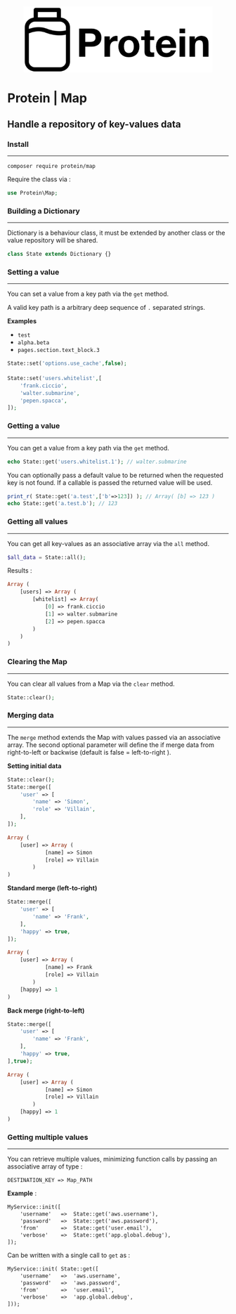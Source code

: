 <p align=center><img height=150 src="https://raw.githubusercontent.com/php-protein/docs/master/assets/protein-large.png"></p>

# Protein | Map
## Handle a repository of key-values data

### Install
---

```
composer require protein/map
```

Require the class via :

```php
use Protein\Map;
```


### Building a Dictionary
---

Dictionary is a behaviour class, it must be extended by another class or the value repository will be shared.

```php
class State extends Dictionary {}
```

### Setting a value
---

You can set a value from a key path via the `get` method.

A valid key path is a arbitrary deep sequence of `.` separated strings.

**Examples**

- `test`
- `alpha.beta`
- `pages.section.text_block.3`


```php
State::set('options.use_cache',false);

State::set('users.whitelist',[
	'frank.ciccio',
	'walter.submarine',
	'pepen.spacca',
]);
```

### Getting a value
---

You can get a value from a key path via the `get` method.

```php
echo State::get('users.whitelist.1'); // walter.submarine
```
You can optionally pass a default value to be returned when the requested key is not found. If a callable is passed the returned value will be used.

```php
print_r( State::get('a.test',['b'=>123]) ); // Array( [b] => 123 )
echo State::get('a.test.b'); // 123
```

### Getting all values
---

You can get all key-values as an associative array via the `all` method.

```php
$all_data = State::all();
```

Results :

```php
Array (
    [users] => Array (
        [whitelist] => Array(
            [0] => frank.ciccio
            [1] => walter.submarine
            [2] => pepen.spacca
        )
    )
)
```
### Clearing the Map
---

You can clear all values from a Map via the `clear` method.

```php
State::clear();
```

### Merging data
---
The `merge` method extends the Map with values passed via an associative array. The second optional parameter will define the if merge data from right-to-left or backwise (default is false = left-to-right ).

**Setting initial data**

```php
State::clear();
State::merge([
    'user' => [
        'name' => 'Simon',
        'role' => 'Villain',
    ],
]);
```


```php
Array (
    [user] => Array (
            [name] => Simon
            [role] => Villain
        )
)
```

**Standard merge (left-to-right)**

```php
State::merge([
    'user' => [
        'name' => 'Frank',
    ],
    'happy' => true,
]);
```


```php
Array (
    [user] => Array (
            [name] => Frank
            [role] => Villain
        )
    [happy] => 1
)
```
**Back merge (right-to-left)**

```php
State::merge([
    'user' => [
        'name' => 'Frank',
    ],
    'happy' => true,
],true);
```


```php
Array (
    [user] => Array (
            [name] => Simon
            [role] => Villain
        )
    [happy] => 1
)
```


### Getting multiple values
---

You can retrieve multiple values, minimizing function calls by passing an associative array of type :

```
DESTINATION_KEY => Map_PATH
```

**Example** :

```
MyService::init([
    'username'   =>  State::get('aws.username'),
    'password'   =>  State::get('aws.password'),
    'from'       =>  State::get('user.email'),
    'verbose'    =>  State::get('app.global.debug'),
]);
```

Can be written with a single call to `get` as :

```
MyService::init( State::get([
    'username'   =>  'aws.username',
    'password'   =>  'aws.password',
    'from'       =>  'user.email',
    'verbose'    =>  'app.global.debug',
]));
```
